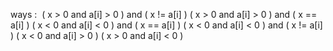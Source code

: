 ways :
​
( x > 0 and a[i] > 0 ) and ( x != a[i] )
( x > 0 and a[i] > 0 ) and ( x == a[i] )
( x < 0 and a[i] < 0 ) and ( x == a[i] )
( x < 0 and a[i] < 0 ) and ( x != a[i] )
( x < 0 and a[i] > 0 )
( x > 0 and a[i] < 0 )
​